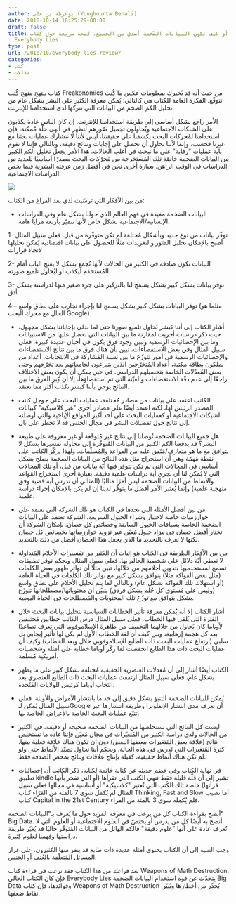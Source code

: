 ```yaml
---
author: يوغرطة بن علي (Youghourta Benali)
date: 2018-10-14 18:25:29+00:00
draft: false
title: الجميع يكذب، أو كيف تكون البيانات الضّخمة أصدق من الجميع. لمحة سريعة حول كتاب
  Everybody Lies
type: post
url: /2018/10/everybody-lies-review/
categories:
- كُتب
- مقالات
---
```


كتاب ينتهج منهج كُتب Freakonomics من حيث أنه قد يُخبرك بمعلومات عكس ما كُنت تتوقّع. الفكرة العامة للكتاب هي كالتالي: يُمكن معرفة الكثير على البشر بشكل عام من تحليل الكم الضخم من البيانات التي نتركها لدى استخدامنا للإنترنت.




الأمر راجع بشكل أساسي إلى طريقة استخدامنا للإنترنت. إن كان الناس عادة يكذبون على الشبكات الاجتماعية ويُحاولون تجميل صُورهم لتظهر في أبهى حلّة مُمكنة، فإن استخدامنا لمُحركات البحث يكشفنا على حقيقتنا، ليس لأننا لا نتشارك عمليات بحثنا مع غيرنا فحسب، وإنما لأننا نحاول أن نحصل على إجابات ونتائج دقيقة، وبالتالي فإننا لا نقوم بأية عمليات "رقابة" على ما نبحث في أغلب الحالات. هذا الأمر يجعل تحليل الكم الكبير من البيانات الضخمة خاصّة تلك المُستخرجة من مُحرّكات البحث مصدرًا أساسيًا للعديد من الدراسات في الوقت الراهن. بعبارة أخرى نحن في أفضل زمن عرفته البشرية فيما يخص الدراسات الاجتماعية.




[![](https://www.it-scoop.com/wp-content/uploads/2018/10/Everybody-Lies.jpg)
](https://www.it-scoop.com/2018/10/everybody-lies-review/everybody-lies/)




من بين الأفكار التي ترسّبت لدي بعد الفراغ من الكتاب:




- البيانات الضخمة مفيدة في فهم العالم الذي حولنا بشكل عام وفي الدراسات الإنسانية/الاجتماعية بشكل خاص لأنها تتميّز بأربعة مزايا هامة:




1- توفّر بيانات من نوع جديد وبأشكال مُختلفة لم تكن متوفّرة من قبل. فعلى سبيل المثال أصبح بالإمكان تحليل الصّور والتغريدات مثلًا للحصول على بيانات اقتصادية يُمكن تحليلها لاتخاذ قرارات




2- البيانات تكون صادقة في الكثير من الحالات لأنها تُجمع بشكل لا يفتح الباب أمام المُستخدم ليكذب أو ليُحاول تلميع صورته.




3- توفر بيانات بشكل كبير بشكل يسمح لنا بالتركيز على جزء صغير منها لدراسته بشكل أدق.




4 – توفر البيانات بشكل كبير بشكل يسمح لنا بإجراء تجارب على نطاق واسع (مثلما هو الحال مع محرك البحث Google).




- أشار الكتاب إلى أننا كبشر نُحاول تلميع صورنا حتى لما ندلي بإجاباتنا بشكل مجهول، حيث ذكر دراسات أجريت لمقارنة ما بين البيانات التي نحصل عليها من الاستبيانات وما بين الإحصائيات الرسمية وتبين وجود فرق يكون في أحيان عديدة كبيرة. فعلى سبيل المثال وفي بعض الاستقصاءات، تبين بأن هناك فرق ما بين نتائج الاستقصاءات والإحصائيات الرسمية في أمور تتوزّع ما بين نسبة المُشاركة في الانتخابات، أعداد من يملكون بطاقة مكتبة، أعداد المُتخرّجين الذين يتبرعون لجامعاتهم بعد تخرّجهم وحتى بعض المُعدّلات الخاصة بتحصيلهم الدراسي. في حين يمكن أن يكون بعض الاختلاف راجعًا إلى عدم دقّة الاستقصاءات والعيّنة التي تم استقصاؤها، إلا أن كِبر الفرق ما بين النتائج يوحي بأننا كبشر نكذب أكثر مما نعتقد.




- الكاتب اعتمد على بيانات من مصادر مُختلفة، عمليات البحث على جوجل كانت المصدر الرئيس لها، لكنه اعتمد أيضًا على مصادر أخرى "غير كلاسيكية" كبيانات الشبكات الاجتماعية أو كعمليات البحث على أحد أكبر المواقع الإباحية والتي أوصلته إلى نتائج حول تفضيلات البشر في مجال الجنس قد لا تخطر على بال.




- هل جميع البيانات الضخمة تُوصلنا إلى نتائج غير مُتوقّعة أو غير معروفة على طبيعة البشر؟ قد يدفعنا الكم الكبير من البيانات المُتوفّرة إلى محاولة تفسيرها بشكل لا يتوافق مع ما هو متعارف/مُتّفق عليه من القواعد والمُسلّمات، ولهذا يركّز الكاتب على نقطة مُهمّة وهي أن استخراج مثل هذه النتائج من البيانات الضخمة يصلح بشكل أساسي في المجالات التي لم تكن تتوفر فيها أيّة بيانات من قبل، أو تلك المجالات التي لا يُمكن لنا أن نجري أية دراسات علمية دقيقة. بعبارة أخرى استخراج القواعد والأنماط من البيانات الضخمة ليس أمرًا مثاليًا (المثالي أن ندرس أية قضية وفق منهجية علمية) وإنما يُعتبر الأمر أفضل ما يتوفّر لدينا إن لم يكن بالإمكان إجراء دراسة علمية.




- من بين أفضل الأمثلة التي نجدها في الكتاب هو تلك الشركة التي تعتمد على خوارزميات خاصة لاختيار وشراء الخيول السريعة. الشركة تعتمد على البيانات الضخمة الخاصة بسباقات الخيول السابقة وخصائص كل حصان. بإمكان الشركة أن تختار أفضل حصان في مزاد خيول مُعيّن عبر تزويد خوارزمياتها بخصائص كل حصان لكنها لا تعرف بالتحديد ما الذي يجعل هذا الحصان أفضل من ذلك بالتحديد.




- من بين الأفكار الطريفة في الكتاب هو إثبات أن الكثير من تفسيرات الأحلام المُتداولة لا تعطي أيّة دلائل على شخصية الحالم بها. فعلى سبيل المثال وبحكم توفر تطبيقات تسمح لمستخدميها بتدوين أحلامهم من خلالها، تبين مثلًا أن تواتر ظهور بعض الكلمات (مثل بعض الفواكه مثلا) يتوافق بشكل كبير مع تواتر تلك الكلمات في الحياة العامة (أو استهلاك تلك الفواكه بشكل عام) وبالتالي لما يتم تحليل الأحلام على نطاق واسع (وليس على مُستوى كل حُلم بشكل فردي) يتبيّن أن محتوياتها/مصطلحاتها تتوزّع بشكل يتوافق مع توزّع تلك المحتويات والمُصطلحات في الحياة اليومية.




- أشار الكتاب إلا أنه يُمكن معرفة تأثير الخطابات السياسية بتحليل بيانات البحث خلال الفترة التي يُلقى فيها الخطاب، فعلى سبيل المثال درس الكاتب خطابين مُختلفين لأوباما كان يُحاول من خلالهما التخفيف من ظاهرة الإسلاموفوبيا التي تعرف تصاعدًا بعد كل هجمة إرهابية، وبين كيف أن لغة الخطاب الأول لم يكن لها تأثير إيجابي بل سلبي (ارتفاع عمليات البحث ذات الطابع الإسلاموفوبي خلال وبعد الخطاب) وكيف أن عمليات البحث ذات هذا الطابع انخفضت لما ركّز أوباما خطابه على أمثلة وشخصيات أمريكية مُسلمة.




- الكتاب أيضًا أشار إلى أن مُعدلات العنصرية الحقيقية مُختلفة بشكل كبير على ما يظهر بشكل عام، فعلى سبيل المثال ارتفعت عمليات البحث ذات الطابع العنصري بعد انتخاب أوباما كرئيس للولايات المُتّحدة.




- يُمكن للبيانات الضخمة التنبؤ بشكل دقيق إلى حد ما بانتشار الأمراض والأوبئة. فعلى سبيل المثال يُمكن لـGoogle أن تعرف مدى انتشار الإنفلونزا وطريقة انتشارها عبر تتبّع عمليات البحث الخاصة بالأعراض الخاصة بها.




- ليست كل النتائج التي نستخلصها من البيانات الضخمة صحيحة أو دقيقة، في الكثير من الحالات ولدى دراسة الكثير من المُتغيّرات في مجال مُعيّن فإننا عادة ما نستخلص نتائج (علاقة بعض المُتغيرات ببعضها البعض) دون أن تكون هناك علاقة فعلية بينها. كثرة المُتغيرات التي تُدرس في هذه الحالة، وبحكم أننا نحاول تصيّد الأنماط حتى ولو لم تكن هناك أنماط حقيقية، كفيلة بإنتاج علاقات ونتائج بمحض الصدفة فقط.


- في نهاية الكتاب وفي خضم حديثه عن كتابة خاتمة لكتابه، ذكر الكاتب أن إحصائيات تطبيق kindle تشير إلى أن قلّة قليلة فقط تنهي الكتب التي تقرأها (أو التي تفخر بأنها قرأتها) خاصة تلك الكُتب التي تُعتبر "كلاسيكية" أو أساسية في مجالها فعلى سبيل المثال لم يُكمل سوى 7 بالمئة من القرّاء كتاب Thinking, Fast and Slow أما نصيب كتاب Capital in the 21st Century فلم يُكمله سوى 3 بالمئة من القراء.


أنصح بقراءة الكتاب كل من يرغب في معرفة المزيد حول ما يُعرف بـ"البيانات الضخمة" Big Data. أنصح به أيضًا كل من يدرس أو يختصّ في العلوم الاجتماعية أو العلوم التي لا تُعرف عادة على أنها "علوم دقيقة" فالكم الهائل من البيانات المُتوفّر حاليًا قد يُغيّر طريقة دراستها وفهمنا لعلوم كثيرة.




وجب التنبيه إلى أن الكتاب يحتوي أمثلة عديدة ذات طابع قد ينفر منها الكثيرون، على غرار المسائل المُتعلّقة بالعُنف أو الجنس.




بعد فراغك من هذا الكتاب فقد ترغب في قراءة كتاب Weapons of Math Destruction، فإن كان الكتاب الحالي Everybody Lies يتحدّث عن قوة استخدام البيانات الضخمة Big Data وفوائدها، فإن كتاب Weapons of Math Destruction يُحذّر من أخطارها ويُبيّن نقاط ضعفها.

